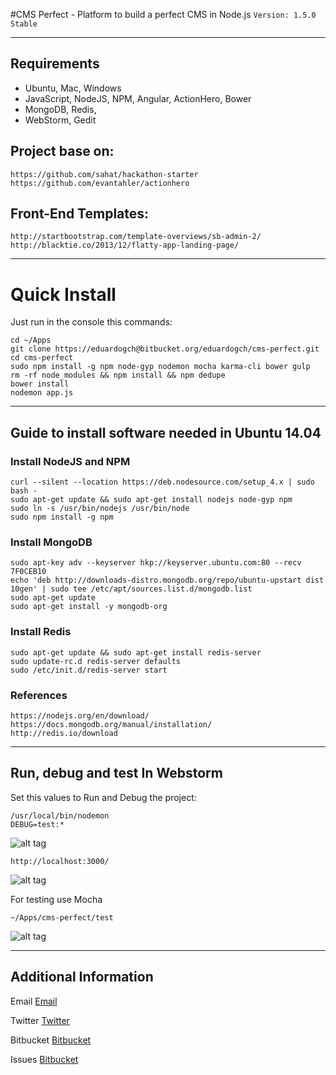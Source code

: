 #CMS Perfect - Platform to build a perfect CMS in Node.js
`Version: 1.5.0 Stable`

-----

## Requirements

* Ubuntu, Mac, Windows
* JavaScript, NodeJS, NPM, Angular, ActionHero, Bower
* MongoDB, Redis, 
* WebStorm, Gedit

## Project base on:

	https://github.com/sahat/hackathon-starter
	https://github.com/evantahler/actionhero

## Front-End Templates:

	http://startbootstrap.com/template-overviews/sb-admin-2/
	http://blacktie.co/2013/12/flatty-app-landing-page/

-----

# Quick Install
Just run in the console this commands:

	cd ~/Apps
	git clone https://eduardogch@bitbucket.org/eduardogch/cms-perfect.git
	cd cms-perfect
	sudo npm install -g npm node-gyp nodemon mocha karma-cli bower gulp
	rm -rf node_modules && npm install && npm dedupe
	bower install
	nodemon app.js

-----

## Guide to install software needed in Ubuntu 14.04

### Install NodeJS and NPM 
	curl --silent --location https://deb.nodesource.com/setup_4.x | sudo bash -
	sudo apt-get update && sudo apt-get install nodejs node-gyp npm 
	sudo ln -s /usr/bin/nodejs /usr/bin/node
	sudo npm install -g npm

### Install MongoDB
    sudo apt-key adv --keyserver hkp://keyserver.ubuntu.com:80 --recv 7F0CEB10
    echo 'deb http://downloads-distro.mongodb.org/repo/ubuntu-upstart dist 10gen' | sudo tee /etc/apt/sources.list.d/mongodb.list
    sudo apt-get update
    sudo apt-get install -y mongodb-org

### Install Redis
    sudo apt-get update && sudo apt-get install redis-server 
    sudo update-rc.d redis-server defaults 
    sudo /etc/init.d/redis-server start

### References
    https://nodejs.org/en/download/
    https://docs.mongodb.org/manual/installation/
    http://redis.io/download

-----

## Run, debug and test In Webstorm

Set this values to Run and Debug the project:
	
	/usr/local/bin/nodemon
	DEBUG=test:*
	
![alt tag](http://i.imgur.com/KUBvW44.png)
	
	http://localhost:3000/
	
![alt tag](http://i.imgur.com/ciB0es1.png)


For testing use Mocha

	~/Apps/cms-perfect/test
	
![alt tag](http://i.imgur.com/JEcewFl.png)

-----

## Additional Information

Email [Email](mailto:eduardo.gch@gmail.com)

Twitter [Twitter](https://twitter.com/eduardochavira_)

Bitbucket [Bitbucket](https://bitbucket.org/eduardogch/cms-perfect)

Issues [Bitbucket](https://bitbucket.org/eduardogch/cms-perfect/issues)
